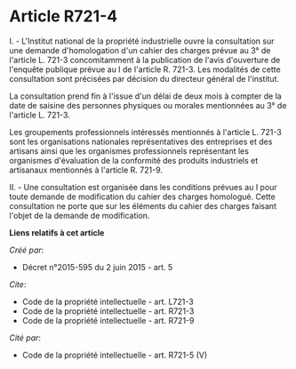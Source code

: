# Article R721-4

I. - L'Institut national de la propriété industrielle ouvre la consultation sur une demande d'homologation d'un cahier des
charges prévue au 3° de l'article L. 721-3 concomitamment à la publication de l'avis d'ouverture de l'enquête publique prévue
au I de l'article R. 721-3. Les modalités de cette consultation sont précisées par décision du directeur général de
l'institut. 

La consultation prend fin à l'issue d'un délai de deux mois à compter de la date de saisine des personnes physiques ou
morales mentionnées au 3° de l'article L. 721-3. 

Les groupements professionnels intéressés mentionnés à l'article L. 721-3 sont les organisations nationales représentatives
des entreprises et des artisans ainsi que les organismes professionnels représentant les organismes d'évaluation de la
conformité des produits industriels et artisanaux mentionnés à l'article R. 721-9. 

II. - Une consultation est organisée dans les conditions prévues au I pour toute demande de modification du cahier des
charges homologué. Cette consultation ne porte que sur les éléments du cahier des charges faisant l'objet de la demande de
modification.

**Liens relatifs à cet article**

_Créé par_:

  - Décret n°2015-595 du 2 juin 2015 - art. 5

_Cite_:

  - Code de la propriété intellectuelle - art. L721-3
  - Code de la propriété intellectuelle - art. R721-3
  - Code de la propriété intellectuelle - art. R721-9

_Cité par_:

  - Code de la propriété intellectuelle - art. R721-5 (V)
